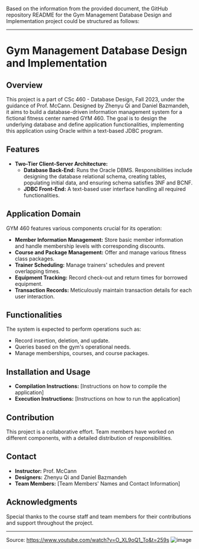 Based on the information from the provided document, the GitHub repository README for the Gym Management Database Design and Implementation project could be structured as follows:

---

# Gym Management Database Design and Implementation

## Overview
This project is a part of CSc 460 - Database Design, Fall 2023, under the guidance of Prof. McCann. Designed by Zhenyu Qi and Daniel Bazmandeh, it aims to build a database-driven information management system for a fictional fitness center named GYM 460. The goal is to design the underlying database and define application functionalities, implementing this application using Oracle within a text-based JDBC program.

## Features
- **Two-Tier Client-Server Architecture:**
  - **Database Back-End:** Runs the Oracle DBMS. Responsibilities include designing the database relational schema, creating tables, populating initial data, and ensuring schema satisfies 3NF and BCNF.
  - **JDBC Front-End:** A text-based user interface handling all required functionalities.

## Application Domain
GYM 460 features various components crucial for its operation:
- **Member Information Management:** Store basic member information and handle membership levels with corresponding discounts.
- **Course and Package Management:** Offer and manage various fitness class packages.
- **Trainer Scheduling:** Manage trainers' schedules and prevent overlapping times.
- **Equipment Tracking:** Record check-out and return times for borrowed equipment.
- **Transaction Records:** Meticulously maintain transaction details for each user interaction.

## Functionalities
The system is expected to perform operations such as:
- Record insertion, deletion, and update.
- Queries based on the gym's operational needs.
- Manage memberships, courses, and course packages.

## Installation and Usage
- **Compilation Instructions:** [Instructions on how to compile the application]
- **Execution Instructions:** [Instructions on how to run the application]

## Contribution
This project is a collaborative effort. Team members have worked on different components, with a detailed distribution of responsibilities.

## Contact
- **Instructor:** Prof. McCann
- **Designers:** Zhenyu Qi and Daniel Bazmandeh
- **Team Members:** [Team Members' Names and Contact Information]

## Acknowledgments
Special thanks to the course staff and team members for their contributions and support throughout the project.

---
Source: https://www.youtube.com/watch?v=O_XL9oQ1_To&t=259s
![image](https://github.com/alielbekov/theFitnessApp/assets/83210137/6899d688-e67e-4825-998b-2ef4821830b9)

